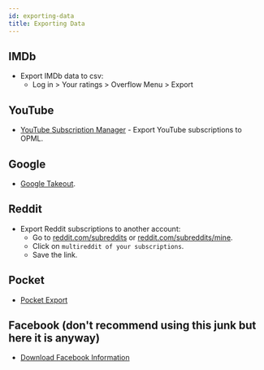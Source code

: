 ```yaml
---
id: exporting-data
title: Exporting Data
---
```


## IMDb

- Export IMDb data to csv:
  - Log in > Your ratings > Overflow Menu > Export

## YouTube

- [YouTube Subscription Manager](https://youtube.com/subscription_manager) - Export YouTube subscriptions to OPML.

## Google

- [Google Takeout](https://takeout.google.com/).

## Reddit

- Export Reddit subscriptions to another account:
  - Go to [reddit.com/subreddits](https://reddit.com/subreddits) or [reddit.com/subreddits/mine](https://reddit.com/subreddits/mine).
  - Click on `multireddit of your subscriptions`.
  - Save the link.

## Pocket

- [Pocket Export](https://getpocket.com/export)

## Facebook (don't recommend using this junk but here it is anyway)

- [Download Facebook Information](https://www.facebook.com/dyi/)
